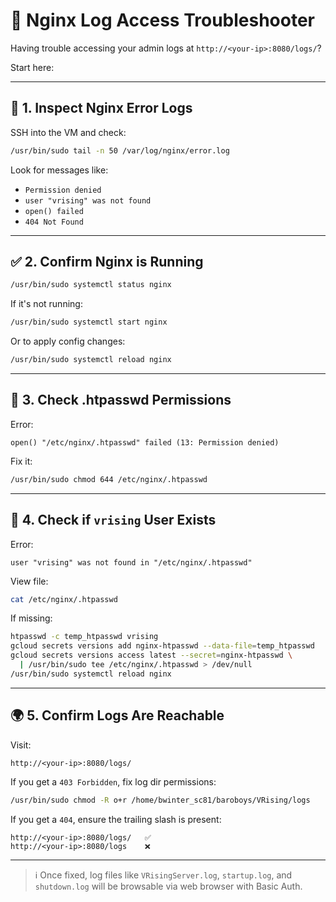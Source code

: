 # 🧪 Nginx Log Access Troubleshooter

Having trouble accessing your admin logs at `http://<your-ip>:8080/logs/`?

Start here:

---

## 📄 1. Inspect Nginx Error Logs

SSH into the VM and check:

```bash
/usr/bin/sudo tail -n 50 /var/log/nginx/error.log
````

Look for messages like:

* `Permission denied`
* `user "vrising" was not found`
* `open() failed`
* `404 Not Found`

---

## ✅ 2. Confirm Nginx is Running

```bash
/usr/bin/sudo systemctl status nginx
```

If it's not running:

```bash
/usr/bin/sudo systemctl start nginx
```

Or to apply config changes:

```bash
/usr/bin/sudo systemctl reload nginx
```

---

## 🔐 3. Check .htpasswd Permissions

Error:

```
open() "/etc/nginx/.htpasswd" failed (13: Permission denied)
```

Fix it:

```bash
/usr/bin/sudo chmod 644 /etc/nginx/.htpasswd
```

---

## 👤 4. Check if `vrising` User Exists

Error:

```
user "vrising" was not found in "/etc/nginx/.htpasswd"
```

View file:

```bash
cat /etc/nginx/.htpasswd
```

If missing:

```bash
htpasswd -c temp_htpasswd vrising
gcloud secrets versions add nginx-htpasswd --data-file=temp_htpasswd
gcloud secrets versions access latest --secret=nginx-htpasswd \
  | /usr/bin/sudo tee /etc/nginx/.htpasswd > /dev/null
/usr/bin/sudo systemctl reload nginx
```

---

## 🌍 5. Confirm Logs Are Reachable

Visit:

```
http://<your-ip>:8080/logs/
```

If you get a `403 Forbidden`, fix log dir permissions:

```bash
/usr/bin/sudo chmod -R o+r /home/bwinter_sc81/baroboys/VRising/logs
```

If you get a `404`, ensure the trailing slash is present:

```
http://<your-ip>:8080/logs/   ✅
http://<your-ip>:8080/logs    ❌
```

---

> ℹ️ Once fixed, log files like `VRisingServer.log`, `startup.log`, and `shutdown.log` will be browsable via web browser
> with Basic Auth.
